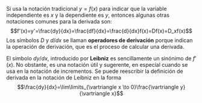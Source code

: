 Si usa la notación tradicional $y=f(x)$ para indicar que la variable independiente es $x$ y la dependiente es $y$, entonces algunas otras notaciones comunes para la derivada son:
$$f'(x)=y'=\frac{dy}{dx}=\frac{df}{dx}=\frac{d}{dx}f(x)=Df(x)=D_xf(x)$$
Los símbolos $D$ y $d/dx$ se llaman **operadores de derivación** porque indican la operación de derivación, que es el proceso de calcular una derivada.

El símbolo $dy/dx$, introducido por **Leibniz**  es sencillamente un sinónimo de $f'(x)$. No obstante, es una notación útil y sugerente, en especial cuando se usa en la notación de incrementos. Se puede reescribir la definición de derivada en la notación de Leibniz en la forma
$$\frac{dy}{dx}=\lim\limits_{\vartriangle x \to 0}\frac{\vartriangle y}{\vartriangle x}$$
